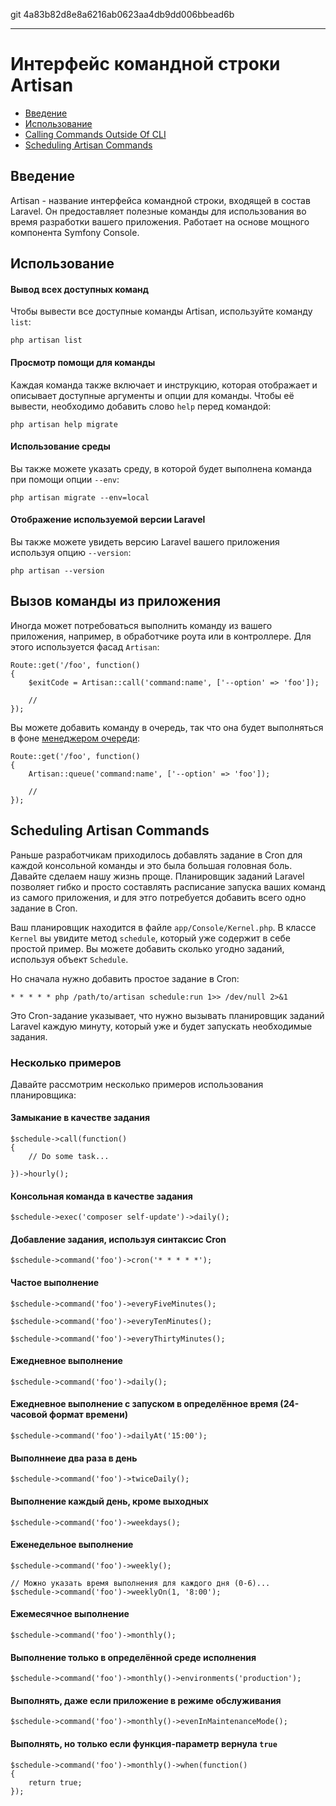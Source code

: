 git 4a83b82d8e8a6216ab0623aa4db9dd006bbead6b

---

# Интерфейс командной строки Artisan

- [Введение](#introduction)
- [Использование](#usage)
- [Calling Commands Outside Of CLI](#calling-commands-outside-of-cli)
- [Scheduling Artisan Commands](#scheduling-artisan-commands)

<a name="introduction"></a>
## Введение

Artisan - название интерфейса командной строки, входящей в состав Laravel. Он предоставляет полезные команды для использования во время разработки вашего приложения. Работает на основе мощного компонента Symfony Console.

<a name="usage"></a>
## Использование

#### Вывод всех доступных команд

Чтобы вывести все доступные команды Artisan, используйте команду `list`:

	php artisan list

#### Просмотр помощи для команды

Каждая команда также включает и инструкцию, которая отображает и описывает доступные аргументы и опции для команды. Чтобы её вывести, необходимо добавить слово `help` перед командой:

	php artisan help migrate

#### Использование среды

Вы также можете указать среду, в которой будет выполнена команда при помощи опции `--env`:

	php artisan migrate --env=local

#### Отображение используемой версии Laravel

Вы также можете увидеть версию Laravel вашего приложения используя опцию `--version`:

	php artisan --version

<a name="calling-commands-outside-of-cli"></a>
## Вызов команды из приложения

Иногда может потребоваться выполнить команду из вашего приложения, например, в обработчике роута или в контроллере. Для этого используется фасад `Artisan`:

	Route::get('/foo', function()
	{
		$exitCode = Artisan::call('command:name', ['--option' => 'foo']);

		//
	});

Вы можете добавить команду в очередь, так что она будет выполняться в фоне [менеджером очереди](/docs/master/queues):

	Route::get('/foo', function()
	{
		Artisan::queue('command:name', ['--option' => 'foo']);

		//
	});

<a name="scheduling-artisan-commands"></a>
## Scheduling Artisan Commands

Раньше разработчикам приходилось добавлять задание в Cron для каждой консольной команды и это была большая головная боль. Давайте сделаем нашу жизнь проще.
Планировщик заданий Laravel позволяет гибко и просто составлять расписание запуска ваших команд из самого приложения, и для этго потребуется добавить всего одно задание в Cron.

Ваш планировщик находится в файле `app/Console/Kernel.php`. В классе `Kernel` вы увидите метод `schedule`, который уже содержит в себе простой пример.
Вы можете добавить сколько угодно заданий, используя объект `Schedule`.

Но сначала нужно добавить простое задание в Cron:

	* * * * * php /path/to/artisan schedule:run 1>> /dev/null 2>&1

Это Cron-задание указывает, что нужно вызывать планировщик заданий Laravel каждую минуту, который уже и будет запускать необходимые задания.

### Несколько примеров

Давайте рассмотрим несколько примеров использования планировщика:

#### Замыкание в качестве задания

	$schedule->call(function()
	{
		// Do some task...

	})->hourly();

#### Консольная команда в качестве задания

	$schedule->exec('composer self-update')->daily();

#### Добавление задания, используя синтаксис Cron

	$schedule->command('foo')->cron('* * * * *');

#### Частое выполнение

	$schedule->command('foo')->everyFiveMinutes();

	$schedule->command('foo')->everyTenMinutes();

	$schedule->command('foo')->everyThirtyMinutes();

#### Ежедневное выполнение

	$schedule->command('foo')->daily();

#### Ежедневное выполнение с запуском в определённое время (24-часовой формат времени)

	$schedule->command('foo')->dailyAt('15:00');

#### Выполннеие два раза в день

	$schedule->command('foo')->twiceDaily();

#### Выполнение каждый день, кроме выходных

	$schedule->command('foo')->weekdays();

#### Еженедельное выполнение

	$schedule->command('foo')->weekly();

	// Можно указать время выполнения для каждого дня (0-6)...
	$schedule->command('foo')->weeklyOn(1, '8:00');

#### Ежемесячное выполнение

	$schedule->command('foo')->monthly();

#### Выполнение только в определённой среде исполнения

	$schedule->command('foo')->monthly()->environments('production');

#### Выполнять, даже если приложение в режиме обслуживания

	$schedule->command('foo')->monthly()->evenInMaintenanceMode();

#### Выполнять, но только если функция-параметр вернула `true`

	$schedule->command('foo')->monthly()->when(function()
	{
		return true;
	});
